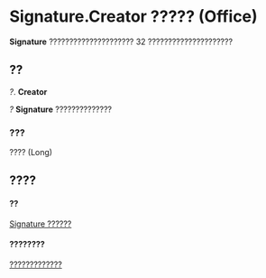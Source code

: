 
# Signature.Creator ????? (Office)

 **Signature** ????????????????????? 32 ?????????????????????


## ??

 _?_. **Creator**

 _?_ **Signature** ??????????????


### ???

???? (Long)


## ????


#### ??


[Signature ??????](574d246b-95cd-e4da-081b-4540387662a0.md)
#### ????????


[?????????????](http://msdn.microsoft.com/library/1054db23-fe1c-f81f-e44b-d8c2c82ca7fa%28Office.15%29.aspx)